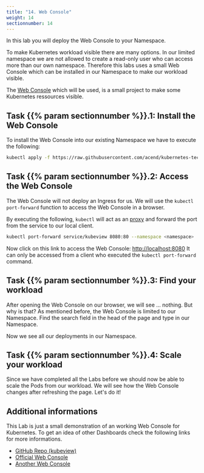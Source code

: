 ```yaml
---
title: "14. Web Console"
weight: 14
sectionnumber: 14
---
```



In this lab you will deploy the Web Console to your Namespace.

To make Kubernetes workload visible there are many options. In our limited namespace we are not allowed to create a read-only user who can access more than our own namespace. Therefore this labs uses a small Web Console which can be installed in our Namespace to make our workload visible.

The [Web Console](http://kubeview.benco.io/) which will be used, is a small project to make some Kubernetes ressources visible.


## Task {{% param sectionnumber %}}.1: Install the Web Console

To install the Web Console into our existing Namespace we have to execute the following:

```bash
kubectl apply -f https://raw.githubusercontent.com/acend/kubernetes-techlab/master/content/en/docs/14/dashboard.yaml --namespace <namespace>
```


## Task {{% param sectionnumber %}}.2: Access the Web Console

The Web Console will not deploy an Ingress for us.
We will use the `kubectl port-forward` function to access the Web Console in a browser.

By executing the following, `kubectl` will act as an [proxy](https://en.wikipedia.org/wiki/Proxy_server) and forward the port from the service to our local client.

```bash
kubectl port-forward service/kubeview 8080:80 --namespace <namespace>
```

Now click on this link to access the Web Console: <http://localhost:8080>
It can only be accessed from a client who executed the `kubectl port-forward` command.


## Task {{% param sectionnumber %}}.3: Find your workload

After opening the Web Console on our browser, we will see ... nothing. But why is that?
As mentioned before, the Web Console is limited to our Namespace. Find the search field in the head of the page and type in our Namespace.

Now we see all our deployments in our Namespace.


## Task {{% param sectionnumber %}}.4: Scale your workload

Since we have completed all the Labs before we should now be able to scale the Pods from our workload. We will see how the Web Console changes after refreshing the page. Let's do it!


## Additional informations

This Lab is just a small demonstration of an working Web Console for Kubernetes. To get an idea of other Dashboards check the following links for more informations.

* [GitHub Repo (kubeview)](https://github.com/benc-uk/kubeview)
* [Official Web Console](https://kubernetes.io/docs/tasks/access-application-cluster/web-ui-dashboard/)
* [Another Web Console](https://kube-web-view.readthedocs.io/en/latest/)

